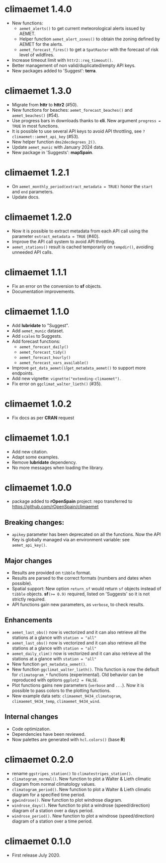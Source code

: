 # climaemet 1.4.0

-   New functions:
    -   `aemet_alerts()` to get current meteorological alerts issued by AEMET.
    -   Helper function `aemet_alert_zones()` to obtain the zoning defined by
        AEMET for the alerts.
    -   `aemet_forecast_fires()` to get a `SpatRaster` with the forecast of risk
        level of wildfires.
-   Increase timeout limit with `httr2::req_timeout()`.
-   Better management of non valid/duplicated/empty API keys.
-   New packages added to 'Suggest': **terra**.

# climaemet 1.3.0

-   Migrate from **httr** to **httr2** (#50).
-   New functions for beaches: `aemet_forecast_beaches()` and `aemet_beaches()`
    (#54).
-   Use progress bars in downloads thanks to **cli**. New argument
    `progress = TRUE` in most functions.
-   It is possible to use several API keys to avoid API throttling, see
    `?climaemet::aemet_api_key` (#53).
-   New helper function `dms2decdegrees_2()`.
-   Update `aemet_munic` with January 2024 data.
-   New package in 'Suggests': **mapSpain**.

# climaemet 1.2.1

-   On `aemet_monthly_period(extract_metadata = TRUE)` honor the `start` and
    `end` parameters.
-   Update docs.

# climaemet 1.2.0

-   Now it is possible to extract metadata from each API call using the
    parameter `extract_metadata = TRUE` (#40).
-   Improve the API call system to avoid API throttling.
-   `aemet_stations()` result is cached temporarily on `tempdir()`, avoiding
    unneeded API calls.

# climaemet 1.1.1

-   Fix an error on the conversion to **sf** objects.
-   Documentation improvements.

# climaemet 1.1.0

-   Add **lubridate** to "Suggest".
-   Add `aemet_munic` dataset.
-   Add `scales` to Suggests.
-   Add forecast functions:
    -   `aemet_forecast_daily()`
    -   `aemet_forecast_tidy()`
    -   `aemet_forecast_hourly()`
    -   `aemet_forecast_vars_available()`
-   Improve `get_data_aemet()`/`get_metadata_aemet()` to support more endpoints.
-   Add new vignette: `vignette("extending-climaemet")`.
-   Fix error on `ggclimat_walter_lieth()` (#35).

# climaemet 1.0.2

-   Fix docs as per **CRAN** request

# climaemet 1.0.1

-   Add new citation.
-   Adapt some examples.
-   Remove **lubridate** dependency.
-   No more messages when loading the library.

# climaemet 1.0.0

-   package added to **rOpenSpain** project: repo transferred to
    <https://github.com/rOpenSpain/climaemet>

## Breaking changes:

-   `apikey` parameter has been deprecated on all the functions. Now the API Key
    is globally managed via an environment variable: see `aemet_api_key()`.

## Major changes

-   Results are provided on `tibble` format.
-   Results are parsed to the correct formats (numbers and dates when possible).
-   Spatial support: New option `return_sf` would return `sf` objects instead of
    `tibble` objects. **sf**`(>= 0.9)` required, listed on 'Suggests' so it is
    not strictly required.
-   API functions gain new parameters, as `verbose`, to check results.

## Enhancements

-   `aemet_last_obs()` now is vectorized and it can also retrieve all the
    stations at a glance with `station = "all"`
-   `aemet_last_obs()` now is vectorized and it can also retrieve all the
    stations at a glance with `station = "all"`
-   `aemet_daily_clim()` now is vectorized and it can also retrieve all the
    stations at a glance with `station = "all"`
-   New function `get_metadata_aemet()`.
-   New function `ggclimat_walter_lieth()`. This function is now the default for
    `climatogram_*` functions (experimental). Old behavior can be reproduced
    with options `ggplot2 = FALSE`.
-   Plot functions gains new parameters (`verbose` and `...`). Now it is
    possible to pass colors to the plotting functions.
-   New example data sets: `climaemet_9434_climatogram`, `climaemet_9434_temp`,
    `climaemet_9434_wind`.

## Internal changes

-   Code optimization.
-   Dependencies have been reviewed.
-   Now palettes are generated with `hcl.colors()` (base **R**)

# climaemet 0.2.0

-   rename `ggstripes_station()` to `climatestripes_station()`.
-   `climatogram_normal()`. New function to plot a Walter & Lieth climatic
    diagram from normal climatology values.
-   `climatogram_period()`. New function to plot a Walter & Lieth climatic
    diagram for a specified time period.
-   `ggwindrose()`. New function to plot windrose diagram.
-   `windrose_days()`. New function to plot a windrose (speed/direction) diagram
    of a station over a days period.
-   `windrose_period()`. New function to plot a windrose (speed/direction)
    diagram of a station over a time period.

# climaemet 0.1.0

-   First release July 2020.
